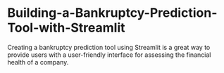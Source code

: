 # Building-a-Bankruptcy-Prediction-Tool-with-Streamlit
Creating a bankruptcy prediction tool using Streamlit is a great way to provide users with a user-friendly interface for assessing the financial health of a company. 

